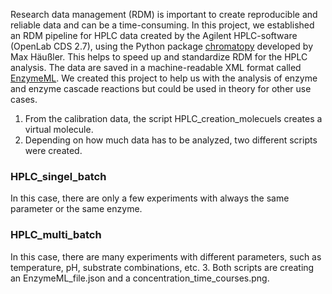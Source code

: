Research data management (RDM) is important to create reproducible and reliable data and can be a time-consuming. In this project, we established an RDM pipeline for HPLC data created by the Agilent HPLC-software (OpenLab CDS 2.7), using the Python package [chromatopy](https://github.com/FAIRChemistry/chromatopy) developed by Max Häußler. This helps to speed up and standardize RDM for the HPLC analysis. The data are saved in a machine-readable XML format called [EnzymeML](https://enzymeml.github.io/tools/).  We created this project to help us with the analysis of enzyme and enzyme cascade reactions but could be used in theory for other use cases.

1. From the calibration data, the script HPLC_creation_molecuels creates a virtual molecule.
2. Depending on how much data has to be analyzed, two different scripts were created. 

### HPLC_singel_batch
In this case, there are only a few experiments with always the same parameter or the same enzyme.

### HPLC_multi_batch
In this case, there are many experiments with different parameters, such as temperature, pH, substrate combinations, etc. 
3. Both scripts are creating an EnzymeML_file.json and a concentration_time_courses.png. 

